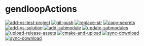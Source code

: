 # gendloopActions

[![add-vs-test-project](https://img.shields.io/static/v1?label=Actions&message=add-vs-test-project&color=blue)](https://github.com/gendloop/add-vs-test-project/tree/main) 
[![git-push](https://img.shields.io/static/v1?label=Actions&message=git-push&color=blue)](https://github.com/gendloop/git-push/tree/main) 
[![replace-str](https://img.shields.io/static/v1?label=Actions&message=replace-str&color=blue)](https://github.com/gendloop/replace-str/tree/main) 
[![copy-secrets](https://img.shields.io/static/v1?label=Actions&message=copy-secrets&color=blue)](https://github.com/gendloop/copy-secrets/tree/main) 
[![add-vs-solution](https://img.shields.io/static/v1?label=Actions&message=add-vs-solution&color=blue)](https://github.com/gendloop/add-vs-solution/tree/main) 
[![add-submodule](https://img.shields.io/static/v1?label=Actions&message=add-submodule&color=blue)](https://github.com/gendloop/add-submodule/tree/main) 
[![update-submodules](https://img.shields.io/static/v1?label=Actions&message=update-submodules&color=blue)](https://github.com/gendloop/update-submodules/tree/main) 
[![upload-release-assets](https://img.shields.io/static/v1?label=Actions&message=upload-release-assets&color=blue)](https://github.com/gendloop/upload-release-assets/tree/main) 
[![cmake-and-upload](https://img.shields.io/static/v1?label=Actions&message=cmake-and-upload&color=blue)](https://github.com/gendloop/cmake-and-upload/tree/main) 
[![sync-download](https://img.shields.io/static/v1?label=Actions&message=sync-download&color=blue)](https://github.com/gendloop/sync-download/tree/main) 
[![sync-download](https://img.shields.io/static/v1?label=Actions&message=release-version&color=blue)](https://github.com/gendloop/release-version/tree/main)
